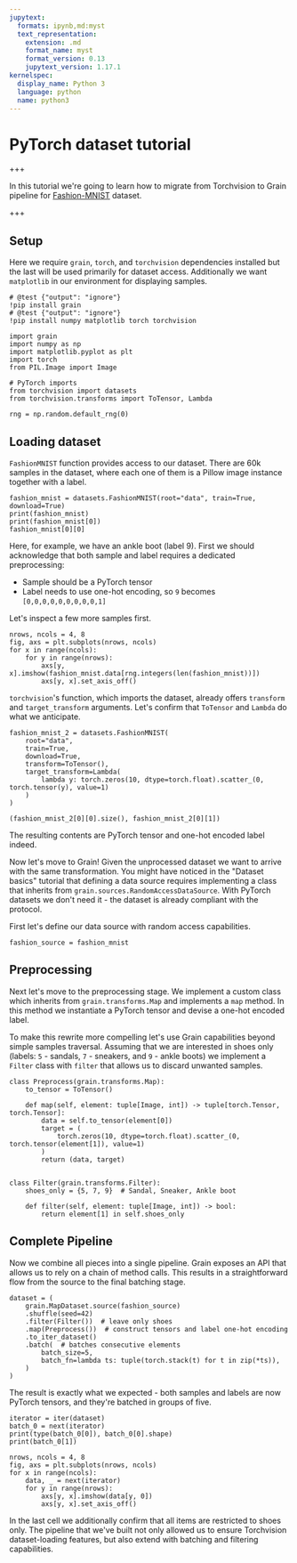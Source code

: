 ```yaml
---
jupytext:
  formats: ipynb,md:myst
  text_representation:
    extension: .md
    format_name: myst
    format_version: 0.13
    jupytext_version: 1.17.1
kernelspec:
  display_name: Python 3
  language: python
  name: python3
---
```


# PyTorch dataset tutorial

+++

In this tutorial we're going to learn how to migrate from Torchvision to Grain pipeline for [Fashion-MNIST](https://github.com/zalandoresearch/fashion-mnist) dataset.

+++

## Setup

Here we require `grain`, `torch`, and `torchvision` dependencies installed but the last will be used primarily for dataset access. Additionally we want `matplotlib` in our environment for displaying samples.

```{code-cell} ipython3
# @test {"output": "ignore"}
!pip install grain
# @test {"output": "ignore"}
!pip install numpy matplotlib torch torchvision
```

```{code-cell} ipython3
import grain
import numpy as np
import matplotlib.pyplot as plt
import torch
from PIL.Image import Image

# PyTorch imports
from torchvision import datasets
from torchvision.transforms import ToTensor, Lambda

rng = np.random.default_rng(0)
```

## Loading dataset

`FashionMNIST` function provides access to our dataset. There are 60k samples in the dataset, where each one of them is a Pillow image instance together with a label.

```{code-cell} ipython3
fashion_mnist = datasets.FashionMNIST(root="data", train=True, download=True)
print(fashion_mnist)
print(fashion_mnist[0])
fashion_mnist[0][0]
```

Here, for example, we have an ankle boot (label 9). First we should acknowledge that both sample and label requires a dedicated preprocessing:
- Sample should be a PyTorch tensor
- Label needs to use one-hot encoding, so `9` becomes `[0,0,0,0,0,0,0,0,0,1]`

Let's inspect a few more samples first.

```{code-cell} ipython3
nrows, ncols = 4, 8
fig, axs = plt.subplots(nrows, ncols)
for x in range(ncols):
    for y in range(nrows):
        axs[y, x].imshow(fashion_mnist.data[rng.integers(len(fashion_mnist))])
        axs[y, x].set_axis_off()
```

`torchvision`'s function, which imports the dataset, already offers `transform` and `target_transform` arguments. Let's confirm that `ToTensor` and `Lambda` do what we anticipate.

```{code-cell} ipython3
fashion_mnist_2 = datasets.FashionMNIST(
    root="data",
    train=True,
    download=True,
    transform=ToTensor(),
    target_transform=Lambda(
        lambda y: torch.zeros(10, dtype=torch.float).scatter_(0, torch.tensor(y), value=1)
    )
)
```

```{code-cell} ipython3
(fashion_mnist_2[0][0].size(), fashion_mnist_2[0][1])
```

The resulting contents are PyTorch tensor and one-hot encoded label indeed.

Now let's move to Grain! Given the unprocessed dataset we want to arrive with the same transformation. You might have noticed in the "Dataset basics" tutorial that defining a data source requires implementing a class that inherits from `grain.sources.RandomAccessDataSource`. With PyTorch datasets we don't need it - the dataset is already compliant with the protocol.

First let's define our data source with random access capabilities.

```{code-cell} ipython3
fashion_source = fashion_mnist
```

## Preprocessing

Next let's move to the preprocessing stage. We implement a custom class which inherits from `grain.transforms.Map` and implements a `map` method. In this method we instantiate a PyTorch tensor and devise a one-hot encoded label.

To make this rewrite more compelling let's use Grain capabilities beyond simple samples traversal. Assuming that we are interested in shoes only (labels: `5` - sandals, `7` - sneakers, and `9` - ankle boots) we implement a `Filter` class with `filter` that allows us to discard unwanted samples.

```{code-cell} ipython3
class Preprocess(grain.transforms.Map):
    to_tensor = ToTensor()

    def map(self, element: tuple[Image, int]) -> tuple[torch.Tensor, torch.Tensor]:
        data = self.to_tensor(element[0])
        target = (
            torch.zeros(10, dtype=torch.float).scatter_(0, torch.tensor(element[1]), value=1)
        )
        return (data, target)


class Filter(grain.transforms.Filter):
    shoes_only = {5, 7, 9}  # Sandal, Sneaker, Ankle boot

    def filter(self, element: tuple[Image, int]) -> bool:
        return element[1] in self.shoes_only
```

## Complete Pipeline

Now we combine all pieces into a single pipeline. Grain exposes an API that allows us to rely on a chain of method calls. This results in a straightforward flow from the source to the final batching stage.

```{code-cell} ipython3
dataset = (
    grain.MapDataset.source(fashion_source)
    .shuffle(seed=42)
    .filter(Filter())  # leave only shoes
    .map(Preprocess())  # construct tensors and label one-hot encoding
    .to_iter_dataset()
    .batch(  # batches consecutive elements
        batch_size=5,
        batch_fn=lambda ts: tuple(torch.stack(t) for t in zip(*ts)),
    )
)
```

The result is exactly what we expected - both samples and labels are now PyTorch tensors, and they're batched in groups of five.

```{code-cell} ipython3
iterator = iter(dataset)
batch_0 = next(iterator)
print(type(batch_0[0]), batch_0[0].shape)
print(batch_0[1])
```

```{code-cell} ipython3
nrows, ncols = 4, 8
fig, axs = plt.subplots(nrows, ncols)
for x in range(ncols):
    data, _ = next(iterator)
    for y in range(nrows):
        axs[y, x].imshow(data[y, 0])
        axs[y, x].set_axis_off()
```

In the last cell we additionally confirm that all items are restricted to shoes only. The pipeline that we've built not only allowed us to ensure Torchvision dataset-loading features, but also extend with batching and filtering capabilities.
